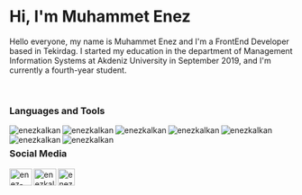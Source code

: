<h1 align="left">Hi, I'm Muhammet Enez</h1>

<p align="left">Hello everyone, my name is Muhammet Enez and I'm a FrontEnd Developer based in Tekirdag. I started my education in the department of Management Information Systems at Akdeniz University in September 2019, and I'm currently a fourth-year student.</p>
<br/>
<h3>Languages and Tools</h3>
<img align="left" src="https://img.shields.io/badge/HTML5-E34F26?style=for-the-badge&logo=html5&logoColor=white" alt="enezkalkan" />
<img align="left" src="https://img.shields.io/badge/CSS3-1572B6?style=for-the-badge&logo=css3&logoColor=white" alt="enezkalkan" />
<img align="left" src="https://img.shields.io/badge/Sass-CC6699?style=for-the-badge&logo=sass&logoColor=white" alt="enezkalkan" />
<img align="left" src="https://img.shields.io/badge/JavaScript-323330?style=for-the-badge&logo=javascript&logoColor=F7DF1E" alt="enezkalkan" />
<img align="left" src="https://img.shields.io/badge/Bootstrap-563D7C?style=for-the-badge&logo=bootstrap&logoColor=white" alt="enezkalkan" />
<img align="left" src="https://img.shields.io/badge/Tailwind_CSS-38B2AC?style=for-the-badge&logo=tailwind-css&logoColor=white" alt="enezkalkan" />
<img align="left" src="https://img.shields.io/badge/React-20232A?style=for-the-badge&logo=react&logoColor=61DAFB" alt="enezkalkan" />
<br/>
<h3>Social Media</h3>
<p align="left">
<a href="https://linkedin.com/in/enes-kalkann" target="blank"><img align="left" src="https://raw.githubusercontent.com/rahuldkjain/github-profile-readme-generator/master/src/images/icons/Social/linked-in-alt.svg" alt="enez-kalkann" height="30" width="40" /></a>
<a href="https://instagram.com/eneskalkan" target="blank"><img align="left" src="https://raw.githubusercontent.com/rahuldkjain/github-profile-readme-generator/master/src/images/icons/Social/instagram.svg" alt="enezkalkan" height="30" width="40" /></a>
  <a href="https://open.spotify.com/user/35oykqp0galk5aif7hv6tfso2" target="blank"><img align="left" src="https://play-lh.googleusercontent.com/UrY7BAZ-XfXGpfkeWg0zCCeo-7ras4DCoRalC_WXXWTK9q5b0Iw7B0YQMsVxZaNB7DM" alt="enez-kalkann" height="30" width="30" /></a>
</p>







